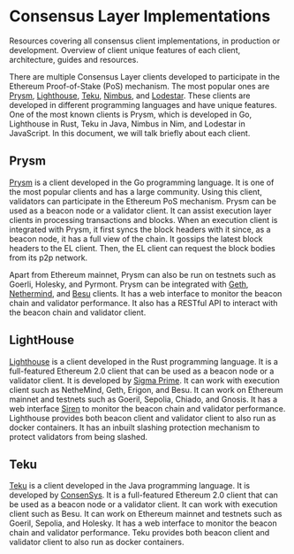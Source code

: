 # Consensus Layer Implementations

Resources covering all consensus client implementations, in production or development. Overview of client unique features of each client, architecture, guides and resources.

There are multiple Consensus Layer clients developed to participate in the Ethereum Proof-of-Stake (PoS) mechanism. The most popular ones are [Prysm](https://prysmaticlabs.com/), [Lighthouse](https://lighthouse-book.sigmaprime.io/), [Teku](https://consensys.io/teku), [Nimbus](https://nimbus.team/index.html), and [Lodestar](https://lodestar.chainsafe.io/). These clients are developed in different programming languages and have unique features. One of the most known clients is Prysm, which is developed in Go, Lighthouse in Rust, Teku in Java, Nimbus in Nim, and Lodestar in JavaScript. In this document, we will talk briefly about each client.

## Prysm

[Prysm](https://docs.prylabs.network/docs/getting-started) is a client developed in the Go programming language. It is one of the most popular clients and has a large community. Using this client, validators can participate in the Ethereum PoS mechanism. Prysm can be used as a beacon node or a validator client. It can assist execution layer clients in processing transactions and blocks. When an execution client is integrated with Prysm, it first syncs the block headers with it since, as a beacon node, it has a full view of the chain. It gossips the latest block headers to the EL client. Then, the EL client can request the block bodies from its p2p network.

Apart from Ethereum mainnet, Prysm can also be run on testnets such as Goerli, Holesky, and Pyrmont. Prysm can be integrated with [Geth](https://geth.ethereum.org/), [Nethermind](https://www.nethermind.io/nethermind-client), and [Besu](https://besu.hyperledger.org/) clients. It has a web interface to monitor the beacon chain and validator performance. It also has a RESTful API to interact with the beacon chain and validator client.

## LightHouse

[Lighthouse](https://lighthouse-book.sigmaprime.io/) is a client developed in the Rust programming language. It is a full-featured Ethereum 2.0 client that can be used as a beacon node or a validator client. It is developed by [Sigma Prime](https://sigmaprime.io/). It can work with execution client such as NetheMind, Geth, Erigon, and Besu. It can work on Ethereum mainnet and testnets such as Goeril, Sepolia, Chiado, and Gnosis. It has a web interface [Siren](https://lighthouse-book.sigmaprime.io/lighthouse-ui.html) to monitor the beacon chain and validator performance. Lighthouse provides both beacon client and validator client to also run as docker containers. It has an inbuilt slashing protection mechanism to protect validators from being slashed.

## Teku

[Teku](https://consensys.io/teku) is a client developed in the Java programming language. It is developed by [ConsenSys](https://consensys.net/). It is a full-featured Ethereum 2.0 client that can be used as a beacon node or a validator client. It can work with execution client such as Besu. It can work on Ethereum mainnet and testnets such as Goeril, Sepolia, and Holesky. It has a web interface to monitor the beacon chain and validator performance. Teku provides both beacon client and validator client to also run as docker containers.
